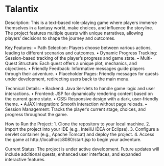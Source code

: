 # Talantix

Description:
This is a text-based role-playing game where players immerse themselves in a fantasy world, make choices, and influence the storyline. The project features multiple quests with unique narratives, allowing players’ decisions to shape the journey and outcomes.

Key Features:
	•	Path Selection: Players choose between various actions, leading to different scenarios and outcomes.
	•	Dynamic Progress Tracking: Session-based tracking of the player’s progress and game state.
	•	Multi-Quest Structure: Each quest offers a unique plot, mechanics, and objectives.
	•	Friendly Feedback: Informative messages guide players through their adventure.
	•	Placeholder Pages: Friendly messages for quests under development, redirecting users back to the main menu.

Technical Details:
	•	Backend: Java Servlets to handle game logic and user interactions.
	•	Frontend: JSP for dynamically rendering content based on the current game state.
	•	CSS: Responsive design with a dark, user-friendly theme.
	•	AJAX Integration: Smooth interaction without page reloads.
	•	Session Management: Tracks the player’s current stage, choices, and progress throughout the game.

How to Run the Project:
	1.	Clone the repository to your local machine.
	2.	Import the project into your IDE (e.g., IntelliJ IDEA or Eclipse).
	3.	Configure a servlet container (e.g., Apache Tomcat) and deploy the project.
	4.	Access the game at http://localhost:8080/start.jsp to begin your adventure.

Current Status:
The project is under active development. Future updates will include additional quests, enhanced user interfaces, and expanded interactive features.

